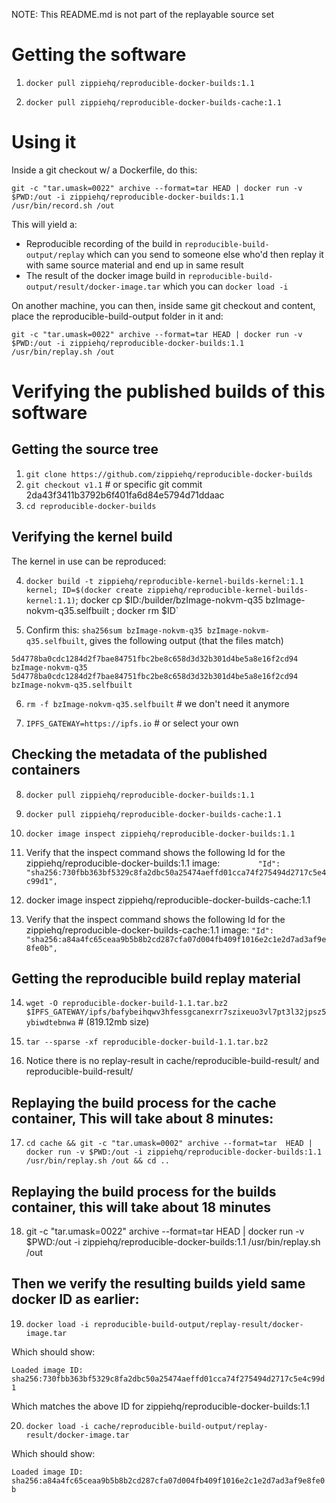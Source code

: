 
NOTE: This README.md is not part of the replayable source set

# Getting the software

1. `docker pull zippiehq/reproducible-docker-builds:1.1`

2. `docker pull zippiehq/reproducible-docker-builds-cache:1.1`

# Using it

Inside a git checkout w/ a Dockerfile, do this:

`git -c "tar.umask=0022" archive --format=tar HEAD | docker run -v $PWD:/out -i zippiehq/reproducible-docker-builds:1.1 /usr/bin/record.sh /out`

This will yield a:
- Reproducible recording of the build in `reproducible-build-output/replay` which can you send to someone else who'd then replay it with same source material and end up in same result
- The result of the docker image build in `reproducible-build-output/result/docker-image.tar` which you can `docker load -i`

On another machine, you can then, inside same git checkout and content, place the reproducible-build-output folder in it and:

`git -c "tar.umask=0022" archive --format=tar HEAD | docker run -v $PWD:/out -i zippiehq/reproducible-docker-builds:1.1 /usr/bin/replay.sh /out`

# Verifying the published builds of this software

## Getting the source tree
1. `git clone https://github.com/zippiehq/reproducible-docker-builds`
2. `git checkout v1.1` # or specific git commit 2da43f3411b3792b6f401fa6d84e5794d71ddaac
3. `cd reproducible-docker-builds`

## Verifying the kernel build

The kernel in use can be reproduced:

4. `docker build -t zippiehq/reproducible-kernel-builds-kernel:1.1 kernel; ID=$(docker create zippiehq/reproducible-kernel-builds-kernel:1.1)`; docker cp $ID:/builder/bzImage-nokvm-q35 bzImage-nokvm-q35.selfbuilt ; docker rm $ID`

5. Confirm this: `sha256sum bzImage-nokvm-q35 bzImage-nokvm-q35.selfbuilt`, gives the following output (that the files match)

`5d4778ba0cdc1284d2f7bae84751fbc2be8c658d3d32b301d4be5a8e16f2cd94 bzImage-nokvm-q35
5d4778ba0cdc1284d2f7bae84751fbc2be8c658d3d32b301d4be5a8e16f2cd94 bzImage-nokvm-q35.selfbuilt`

6. `rm -f bzImage-nokvm-q35.selfbuilt` # we don't need it anymore

7. `IPFS_GATEWAY=https://ipfs.io`   # or select your own

## Checking the metadata of the published containers

8. `docker pull zippiehq/reproducible-docker-builds:1.1`

9. `docker pull zippiehq/reproducible-docker-builds-cache:1.1`

10. `docker image inspect zippiehq/reproducible-docker-builds:1.1`
11. Verify that the inspect command shows the following Id for the zippiehq/reproducible-docker-builds:1.1 image:
     `         "Id": "sha256:730fbb363bf5329c8fa2dbc50a25474aeffd01cca74f275494d2717c5e4c99d1", `

12. docker image inspect zippiehq/reproducible-docker-builds-cache:1.1

13. Verify that the inspect command shows the following Id for the zippiehq/reproducible-docker-builds-cache:1.1 image:
     ` "Id": "sha256:a84a4fc65ceaa9b5b8b2cd287cfa07d004fb409f1016e2c1e2d7ad3af9e8fe0b", `

## Getting the reproducible build replay material

14. `wget -O reproducible-docker-build-1.1.tar.bz2 $IPFS_GATEWAY/ipfs/bafybeihqwv3hfessgcanexrr7szixeuo3vl7pt3l32jpsz5ybiwdtebnwa` # (819.12mb size)

15. `tar --sparse -xf reproducible-docker-build-1.1.tar.bz2`

16. Notice there is no replay-result in cache/reproducible-build-result/ and reproducible-build-result/


## Replaying the build process for the cache container, This will take about 8 minutes:

17. `cd cache && git -c "tar.umask=0002" archive --format=tar  HEAD | docker run -v $PWD:/out -i zippiehq/reproducible-docker-builds:1.1 /usr/bin/replay.sh /out && cd ..`

## Replaying the build process for the builds container, this will take about 18 minutes

18. git -c "tar.umask=0022" archive --format=tar  HEAD | docker run -v $PWD:/out -i zippiehq/reproducible-docker-builds:1.1 /usr/bin/replay.sh /out

## Then we verify the resulting builds yield same docker ID as earlier:

19. `docker load -i reproducible-build-output/replay-result/docker-image.tar`

Which should show:

`Loaded image ID: sha256:730fbb363bf5329c8fa2dbc50a25474aeffd01cca74f275494d2717c5e4c99d1`

Which matches the above ID for zippiehq/reproducible-docker-builds:1.1

20. `docker load -i cache/reproducible-build-output/replay-result/docker-image.tar`

Which should show:

`Loaded image ID: sha256:a84a4fc65ceaa9b5b8b2cd287cfa07d004fb409f1016e2c1e2d7ad3af9e8fe0b`


